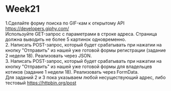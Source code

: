 # Week21
1.Сделайте форму поиска по GIF-кам к открытому API https://developers.giphy.com/ </br>
Используйте GET-запрос с параметрами в строке адреса. Страница должна выводить не более 5 картинок одновременно.</br>
2. Написать POST-запрос, который будет срабатывать при нажатии на кнопку "Отправить" из нашей уже готовой формы регистрации (задание 2 недели 18). Реализовать через JSON. </br>
3. Написать POST-запрос, который будет срабатывать при нажатии на кнопку "Отправить" из нашей уже готовой формы для владельцев котиков (задание 1 недели 18). Реализовать через FormData.</br>
Для заданий 2 и 3 пока указываем любой несуществующий адрес, либо тестовый https://httpbin.org/post 
